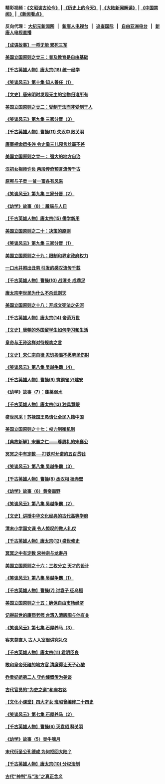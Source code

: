 #### 精彩视频：[《文昭谈古论今》](http://95.179.137.68/wenzhao) | [《历史上的今天》](http://95.179.137.68/today-in-history) | [《大陆新闻解读》](http://95.179.137.68/ntdtv-comedy) | [《中国禁闻》](http://95.179.137.68/ntdtv-news) | [《新闻看点》](http://95.179.137.68/news-insight) 

 #### 反向代理： [大纪元新闻网](http://95.179.137.68:10080/) &nbsp;&nbsp;|&nbsp;&nbsp; [新唐人电视台](http://95.179.137.68:8000/) &nbsp;&nbsp;|&nbsp;&nbsp; [追查国际](http://95.179.137.68:10010/) &nbsp;&nbsp;|&nbsp;&nbsp; [自由亚洲电台](http://95.179.137.68:9800/) &nbsp;&nbsp;|&nbsp;&nbsp; [新唐人电视直播](http://95.179.137.68/) 

#### [【成语故事】一将无能 累死三军](../pages/nsc975/n11046538.md?t=02162137) 

#### [美国立国原则之廿三：普及教育是自由基础](../pages/nsc975/n11044655.md?t=02162137) 

#### [【千古英雄人物】唐太宗(16) 统一经学](../pages/nsc975/n8046259.md?t=02162137) 

#### [《笑谈风云》第十集 知人善任（1）](../pages/nsc975/n11032532.md?t=02162137) 

#### [【文史】唐宋明时发现无主的宝物归谁所有](../pages/nsc975/n11036075.md?t=02162137) 

#### [美国立国原则之廿二：受制于法而非受制于人](../pages/nsc975/n11038266.md?t=02162137) 

#### [《笑谈风云》第九集 三家分晋（3）](../pages/nsc975/n11028646.md?t=02162137) 

#### [【千古英雄人物】曹操(11) 失汉中 败关羽](../pages/nsc975/n7783328.md?t=02162137) 

#### [唐宰相命运多舛 令史奚三儿预言丝毫不差](../pages/nsc975/n334750.md?t=02162137) 

#### [美国立国原则之廿一： 强大的地方自治](../pages/nsc975/n11036069.md?t=02162137) 

#### [汉初女相师许负 两段传奇预言流传千古](../pages/nsc975/n11035453.md?t=02162137) 

#### [原宪与子贡 一贫一富各有风采](../pages/nsc975/n11013094.md?t=02162137) 

#### [《笑谈风云》第九集 三家分晋（2）](../pages/nsc975/n11028610.md?t=02162137) 

#### [《幼学》故事（8）：履端与人日](../pages/nsc975/n10990550.md?t=02162137) 

#### [【千古英雄人物】唐太宗(15) 儒学新用](../pages/nsc975/n8046225.md?t=02162137) 

#### [美国立国原则之二十：决策的原则](../pages/nsc975/n11034691.md?t=02162137) 

#### [《笑谈风云》第九集 三家分晋（1）](../pages/nsc975/n11028591.md?t=02162137) 

#### [美国立国原则之十九：限制和界定政府权力](../pages/nsc975/n11023895.md?t=02162137) 

#### [一口水井照出丑男 引发的感叹流传千载](../pages/nsc975/n11004598.md?t=02162137) 

#### [【千古英雄人物】曹操(10) 战潼关 成鼎足](../pages/nsc975/n7779963.md?t=02162137) 

#### [唐太宗李世民为什么不杀武则天](../pages/nsc975/n11034040.md?t=02162137) 

#### [美国立国原则之十八：开成文宪法之先河](../pages/nsc975/n11008526.md?t=02162137) 

#### [【千古英雄人物】唐太宗(14) 帝范万世](../pages/nsc975/n8034234.md?t=02162137) 

#### [【文史】唐朝的外国留学生如何学习和生活](../pages/nsc975/n11010825.md?t=02162137) 

#### [皇帝与王孙这样对待规劝之言](../pages/nsc975/n10994666.md?t=02162137) 

#### [【文史】宋仁宗自律 忍饥挨渴不愿劳民伤财](../pages/nsc975/n10997349.md?t=02162137) 

#### [《笑谈风云》第八集 吴越争霸（4）](../pages/nsc975/n11010924.md?t=02162137) 

#### [【千古英雄人物】曹操(9) 筑铜雀 兴建安](../pages/nsc975/n7662497.md?t=02162137) 

#### [《幼学》故事（7）：蓬莱弱水](../pages/nsc975/n10990547.md?t=02162137) 

#### [【千古英雄人物】唐太宗(13) 独具慧眼](../pages/nsc975/n8034179.md?t=02162137) 

#### [盛世风采！苏禄国王恳请让全民入籍中国](../pages/nsc975/n10992284.md?t=02162137) 

#### [美国立国原则之十七：权力制衡机制](../pages/nsc975/n11002624.md?t=02162137) 

#### [【典故新解】宋襄之仁——尊周礼的宋襄公](../pages/nsc975/n11018653.md?t=02162137) 

#### [冥冥之中有定数──打铁时允诺的五百贯钱](../pages/nsc975/n334213.md?t=02162137) 

#### [《笑谈风云》第八集 吴越争霸（3）](../pages/nsc975/n11010889.md?t=02162137) 

#### [【千古英雄人物】曹操(8) 丞汉相 挫赤壁](../pages/nsc975/n7662490.md?t=02162137) 

#### [《幼学》故事（6）黄帝画野](../pages/nsc975/n10990546.md?t=02162137) 

#### [《笑谈风云》第八集 吴越争霸（2）](../pages/nsc975/n10996834.md?t=02162137) 

#### [【文史】讲授中华文化经典的古代高等学府](../pages/nsc975/n11003895.md?t=02162137) 

#### [清末小学国文课 令人惊叹的做人礼仪](../pages/nsc975/n10980226.md?t=02162137) 

#### [【千古英雄人物】唐太宗(12) 盛世修史](../pages/nsc975/n8034115.md?t=02162137) 

#### [冥冥之中有定数 宋神宗与龙寿丹](../pages/nsc975/n11008770.md?t=02162137) 

#### [美国立国原则之十六：三权分立 天才的设计](../pages/nsc975/n10991293.md?t=02162137) 

#### [《笑谈风云》第八集 吴越争霸（1）](../pages/nsc975/n10987751.md?t=02162137) 

#### [【千古英雄人物】曹操(7) 讨袁子 征乌桓](../pages/nsc975/n7662459.md?t=02162137) 

#### [美国立国原则之十五：确保自由市场经济](../pages/nsc975/n10957715.md?t=02162137) 

#### [记得前世的康熙老师 台湾入清版图与他有关](../pages/nsc975/n11004761.md?t=02162137) 

#### [《笑谈风云》第七集 石屋养马（3）](../pages/nsc975/n10964155.md?t=02162137) 

#### [客来莫直入 古人入室很讲究礼仪](../pages/nsc975/n11002636.md?t=02162137) 

#### [【千古英雄人物】唐太宗(11) 君明臣良](../pages/nsc975/n8030388.md?t=02162137) 

#### [敢和皇帝死磕的地方官 清廉得让天子心酸](../pages/nsc975/n10999336.md?t=02162137) 

#### [乔贵妃姐弟二人 守约慷慨传为美谈](../pages/nsc975/n10842491.md?t=02162137) 

#### [古代官员的“为吏之道”和座右铭](../pages/nsc975/n10989890.md?t=02162137) 

#### [【文化小课堂】四大才女 班昭曾编修二十四史](../pages/nsc975/n10996143.md?t=02162137) 

#### [《笑谈风云》第七集 石屋养马（2）](../pages/nsc975/n10964109.md?t=02162137) 

#### [【千古英雄人物】曹操(6) 灭袁绍 释关羽](../pages/nsc975/n7662436.md?t=02162137) 

#### [《幼学》故事（5）吴牛喘月](../pages/nsc975/n10806013.md?t=02162137) 

#### [末代衍圣公孔德成 为何拒回大陆？](../pages/nsc975/n10992548.md?t=02162137) 

#### [【千古英雄人物】唐太宗(10) 分权法制](../pages/nsc975/n8025970.md?t=02162137) 

#### [古代“神判”与“法”之真正含义](../pages/nsc975/n10982291.md?t=02162137) 

